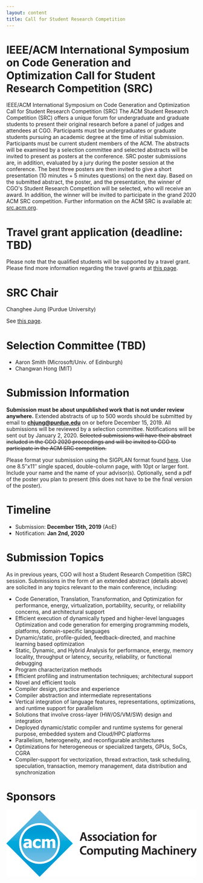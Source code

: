 ```yaml
---
layout: content
title: Call for Student Research Competition
---
```


# IEEE/ACM International Symposium on Code Generation and Optimization Call for Student Research Competition (SRC) 

IEEE/ACM International Symposium on Code Generation and Optimization Call for Student Research Competition (SRC)
The ACM Student Research Competition (SRC) offers a unique forum for undergraduate and graduate students to present their original research before a panel of judges and attendees at CGO. Participants must be undergraduates or graduate students pursuing an academic degree at the time of initial submission. Participants must be current student members of the ACM. The abstracts will be examined by a selection committee and selected abstracts will be invited to present as posters at the conference. SRC poster submissions are, in addition, evaluated by a jury during the poster session at the conference. The best three posters are then invited to give a short presentation (10 minutes + 5 minutes questions) on the next day. Based on the submitted abstract, the poster, and the presentation, the winner of CGO's Student Research Competition will be selected, who will receive an award. In addition, the winner will be invited to participate in the grand 2020 ACM SRC competition. Further information on the ACM SRC is available at: [src.acm.org](http://src.acm.org).

# Travel grant application (deadline: TBD)
Please note that the qualified students will be supported by a travel grant. Please find more information regarding the travel grants at [this page]().

# SRC Chair
Changhee Jung (Purdue University)

See [this page]().

# Selection Committee (TBD)
-	Aaron Smith (Microsoft/Univ. of Edinburgh)
-	Changwan Hong (MIT)

# Submission Information
**Submission must be about unpublished work that is not under review anywhere.** Extended abstracts of up to 500 words should be submitted by email to **chjung@purdue.edu** on or before December 15, 2019. All submissions will be reviewed by a selection committee. Notifications will be sent out by January 2, 2020. ~~Selected submissions will have their abstract included in the CGO 2020 proceedings and will be invited to CGO to participate in the ACM SRC competition.~~

Please format your submission using the SIGPLAN format found [here](http://www.sigplan.org/Resources/Author/). Use one 8.5″x11″ single spaced, double-column page, with 10pt or larger font. Include your name and the name of your advisor(s). Optionally, send a pdf of the poster you plan to present (this does not have to be the final version of the poster).

# Timeline
-	Submission: **December 15th, 2019** (AoE)
-	Notification: **Jan 2nd, 2020**

# Submission Topics
As in previous years, CGO will host a Student Research Competition (SRC) session. Submissions in the form of an extended abstract (details above) are solicited in any topics relevant to the main conference, including:

-	Code Generation, Translation, Transformation, and Optimization for performance, energy, virtualization, portability, security, or reliability concerns, and architectural support
-	Efficient execution of dynamically typed and higher-level languages Optimization and code generation for emerging programming models, platforms, domain-specific languages
-	Dynamic/static, profile-guided, feedback-directed, and machine learning based optimization
-	Static, Dynamic, and Hybrid Analysis for performance, energy, memory locality, throughput or latency, security, reliability, or functional debugging
-	Program characterization methods
-	Efficient profiling and instrumentation techniques; architectural support
-	Novel and efficient tools
-	Compiler design, practice and experience
-	Compiler abstraction and intermediate representations
-	Vertical integration of language features, representations, optimizations, and runtime support for parallelism
-	Solutions that involve cross-layer (HW/OS/VM/SW) design and integration
-	Deployed dynamic/static compiler and runtime systems for general purpose, embedded system and Cloud/HPC platforms
-	Parallelism, heterogeneity, and reconfigurable architectures
-	Optimizations for heterogeneous or specialized targets, GPUs, SoCs, CGRA
-	Compiler-support for vectorization, thread extraction, task scheduling, speculation, transaction, memory management, data distribution and synchronization

# Sponsors
![acm](img/sponsors/acm.gif)
 
